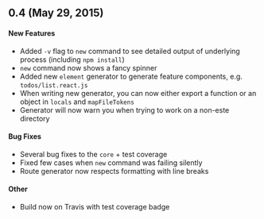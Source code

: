 ## 0.4 (May 29, 2015)

#### New Features

* Added `-v` flag to `new` command to see detailed output of underlying process (including `npm install`)
* `new` command now shows a fancy spinner
* Added new `element` generator to generate feature components, e.g. `todos/list.react.js`
* When writing new generator, you can now either export a function or an object in `locals` and `mapFileTokens`
* Generator will now warn you when trying to work on a non-este directory

#### Bug Fixes

* Several bug fixes to the `core` + test coverage
* Fixed few cases when `new` command was failing silently
* Route generator now respects formatting with line breaks

#### Other

* Build now on Travis with test coverage badge